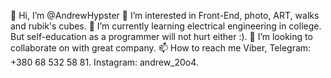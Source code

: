 👋 Hi, I’m @AndrewHypster
👀 I’m interested in Front-End, photo, ART, walks and rubik's cubes.
🌱 I’m currently learning electrical engineering in college. But self-education as a programmer will not hurt either :).
💞️ I’m looking to collaborate on with great company.
📫 How to reach me Viber, Telegram: +380 68 532 58 81. Instagram: andrew_20o4.

<!---
AndrewHypster/AndrewHypster is a ✨ special ✨ repository because its `README.md` (this file) appears on your GitHub profile.
You can click the Preview link to take a look at your changes.
--->
